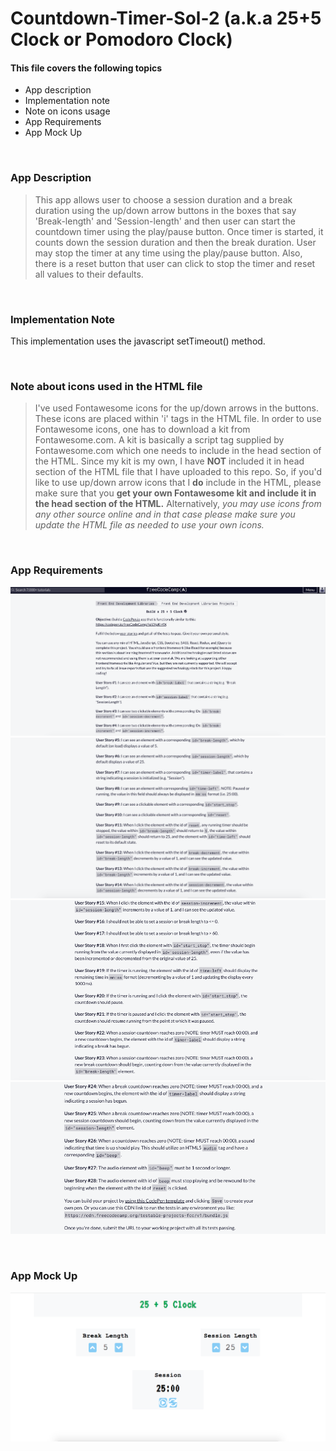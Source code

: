 
# Countdown-Timer-Sol-2 (a.k.a 25+5 Clock or Pomodoro Clock)

#### This file covers the following topics 
- App description
- Implementation note
- Note on icons usage
- App Requirements
- App Mock Up

&nbsp;
&nbsp;
### App Description
> This app allows user to choose a session duration and a break duration using the up/down arrow buttons in the boxes that say 'Break-length' and 'Session-length' and then user can start the countdown timer using the play/pause button. Once timer is started, it counts down the session duration and then the break duration. User may stop the timer at any time using the play/pause button. Also, there is a reset button that user can click to stop the timer and reset all values to their defaults.

&nbsp;
&nbsp;
### Implementation Note
This implementation uses the javascript setTimeout() method. 

&nbsp;
&nbsp;
### Note about icons used in the HTML file
> I've used Fontawesome icons for the up/down arrows in the buttons. These icons are placed within 'i' tags in the HTML file. In order to use Fontawesome icons, one has to download a kit from Fontawesome.com. A kit is basically a script tag supplied by Fontawesome.com which one needs to include in the head section of the HTML. Since my kit is my own, I have **NOT** included it in head section of the HTML file that I have uploaded to this repo. So, if you'd like to use up/down arrow icons that I **do** include in the HTML, please make sure that you **get your own Fontawesome kit and include it in the head section of the HTML.** Alternatively, *you may use icons from any other source online and in that case please make sure you update the HTML file as needed to use your own icons.*

&nbsp;
&nbsp;
### App Requirements
![Req part 1](Assets/25_5_Clock_Req_1.png)
![Req part 2](Assets/25_5_Clock_Req_2.png)
![Req part 3](Assets/25_5_Clock_Req_3.png)
![Req part 4](Assets/25_5_Clock_Req_4.png)

&nbsp;
&nbsp;
### App Mock Up

![App mock up](Assets/25_5_Clock_Mock_Up.png)

